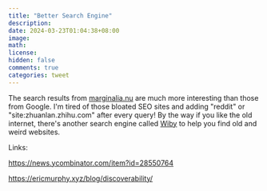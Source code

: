 ```yaml
---
title: "Better Search Engine"
description: 
date: 2024-03-23T01:04:38+08:00
image: 
math: 
license: 
hidden: false
comments: true
categories: tweet
---
```

The search results from [marginalia.nu](https://search.marginalia.nu) are much more interesting than those from Google. I'm tired of those bloated SEO sites and adding "reddit" or "site:zhuanlan.zhihu.com" after every query! By the way if you like the old internet, there's another search engine called [Wiby](https://wiby.org) to help you find old and weird websites.

Links:

https://news.ycombinator.com/item?id=28550764

https://ericmurphy.xyz/blog/discoverability/
